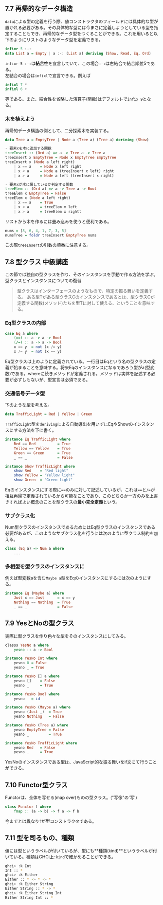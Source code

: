 ## 7.7 再帰的なデータ構造
`data`による型の定義を行う際、値コンストラクタのフィールドには具体的な型が置かれる必要がある。その具体的な型には今まさに定義しようとしている型を指定することもでき、再帰的なデータ型をつくることができる。これを用いると以下のようにリストのようなデータ型を定義できる。
```haskell
infixr 5 :-:
data List a = Empty | a :-: (List a) deriving (Show, Read, Eq, Ord)
```
`infixr 5 :-:`は**結合性**を宣言していて、この場合`:-:`は右結合で結合順位5である。  
左結合の場合は`infixl`で宣言できる。例えば
```haskell
infixl 7 *
infixl 6 +
```
等である。また、結合性を省略した演算子(関数)はデフォルトで`infix 9`となる。
### 木を植えよう
再帰的データ構造の例として、二分探索木を実装する。
```haskell
data Tree a = EmptyTree | Node a (Tree a) (Tree a) deriving (Show)

- 要素xを木に追加する関数
treeInsert :: (Ord a) => a -> Tree a -> Tree a
treeInsert x EmptyTree = Node x EmptyTree EmptyTree
treeInsert x (Node a left right)
    | x == a    = Node x left right
    | x < a     = Node a (treeInsert x left) right
    | x > a     = Node a left (treeInsert x right)

- 要素xが木に属しているか判定する関数
treeElem :: (Ord a) => a -> Tree a -> Bool
treeElem x EmptyTree = False
treeElem x (Node a left right)
    | x == a    = True
    | x < a     = treeElem x left
    | x > a     = treeElem x rightt
```
リストから木を作るには畳み込みを使うと便利である。
```haskell
nums = [8, 6, 4, 1, 7, 3, 5]
numsTree = foldr treeInsert EmptyTree nums
```
この際`treeInsert`の引数の順番に注意する。

## 7.8 型クラス 中級講座
この節では独自の型クラスを作り、そのインスタンスを手動で作る方法を学ぶ。  
型クラスとインスタンスについての復習
> 型クラスはインターフェースのようなもので、特定の振る舞いを定義する。
> ある型Tがある型クラスCのインスタンスであるとは、型クラスCが定義する関数(メソッド)たちを型Tに対して使える、ということを意味する。
### Eq型クラスの内部
```haskell
case Eq a where
    (==) :: a -> a -> Bool
    (/=) :: a -> a -> Bool
    x == y  = not (x /= y)
    x /= y  = not (x == y)
```
Eq型クラスは上のように定義されている。一行目はEqという名の型クラスの定義が始まることを意味する。将来Eqのインスタンスになるであろう型がa(型変数)である。whereに続きメソッドが定義される。メソッドは実体を記述する必要が必ずしもないが、型宣言は必須である。
### 交通信号データ型
下のような型を考える。
```haskell
data TrafficLight = Red | Yellow | Green
```
`TrafficLight`型を`deriving`による自動導出を用いずにEqやShowのインスタンスにする方法を下に書く。
```haskell
instance Eq TrafficLight where
    Red == Red          = True
    Yellow == Yellow    = True
    Green == Green      = True
    _ == _              = False

instance Show TrafficLight where
    show Red    = "Red light"
    show Yellow = "Yellow light"
    show Green  = "Green light"
```
Eqのインスタンスにする際に`==`のみに対して記述しているが、これは`==`と`/=`が相互再帰で定義されているから可能なことであり、このどちらか一方のみを上書きすればよい概念のことを型クラスの**最小完全定義**という。
### サブクラス化
Num型クラスのインスタンスであるためにはEq型クラスのインスタンスである必要があるが、このようなサブクラス化を行うには次のように型クラス制約を加える。
```haskell
class (Eq a) => Num a where
    ...
```
### 多相型を型クラスのインスタンスに
例えば型変数aを含む`Maybe a`型をEqのインスタンスにするには次のようにする。
```haskell
instance Eq (Maybe a) where
    Just x == Just      = x == y
    Nothing == Nothing  = True
    _ == _              = False
```

## 7.9 YesとNoの型クラス
実際に型クラスを作り色々な型をそのインスタンスにしてみる。
```haskell
classs YesNo a where
    yesno :: a -> Bool

instance YesNo Int where
    yesno 0 = False
    yesno _ = True

instance YesNo [] a where
    yesno []    = False
    yesno _     = True

instance YesNo Bool where
    yesno   = id

instance YesNo (Maybe a) where
    yesno (Just _)  = True
    yesno Nothing   = False

instance YesNo (Tree a) where
    yesno EmptyTree = False
    yesno _         = True

instance YesNo TrafficLight where
    yesno Red   = False
    yesno _     = True
```
YesNoのインスタンスである型は、JavaScript的な振る舞いをif文にて行うことができる。

## 7.10 Functor型クラス
Functorは、全体を写せる(map over)ものの型クラス。("写像"の'写')
```haskell
class Functor f where
    fmap :: (a -> b) -> f a -> f b
```
今までとは異なり`f`が型コンストラクタである。

## 7.11 型を司るもの、種類
値には型というラベルが付いているが、型にも**種類(kind)**というラベルが付いている。種類はGHCi上`:kind`で確かめることができる。
```sh
ghci> :k Int
Int :: *
ghci> :k Either
Either :: * -> * -> *
ghci> :k Either String
Either String :: * -> *
ghci> :k Either String Int
Either String Int :: *
```
